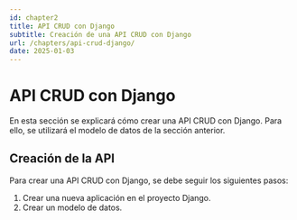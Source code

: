 ```yaml
---
id: chapter2
title: API CRUD con Django
subtitle: Creación de una API CRUD con Django
url: /chapters/api-crud-django/
date: 2025-01-03
---
```


# API CRUD con Django

En esta sección se explicará cómo crear una API CRUD con Django. Para ello, se utilizará el modelo de datos de la sección anterior.

## Creación de la API

Para crear una API CRUD con Django, se debe seguir los siguientes pasos:

1. Crear una nueva aplicación en el proyecto Django.
2. Crear un modelo de datos.